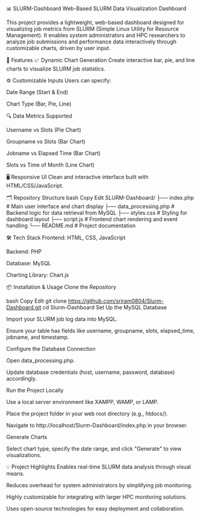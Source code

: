 📊 SLURM-Dashboard
Web-Based SLURM Data Visualization Dashboard

This project provides a lightweight, web-based dashboard designed for visualizing job metrics from SLURM (Simple Linux Utility for Resource Management). It enables system administrators and HPC researchers to analyze job submissions and performance data interactively through customizable charts, driven by user input.

🚀 Features
📈 Dynamic Chart Generation
Create interactive bar, pie, and line charts to visualize SLURM job statistics.

⚙️ Customizable Inputs
Users can specify:

Date Range (Start & End)

Chart Type (Bar, Pie, Line)

🔍 Data Metrics Supported

Username vs Slots (Pie Chart)

Groupname vs Slots (Bar Chart)

Jobname vs Elapsed Time (Bar Chart)

Slots vs Time of Month (Line Chart)

🖥️ Responsive UI
Clean and interactive interface built with HTML/CSS/JavaScript.

🗂️ Repository Structure
bash
Copy
Edit
SLURM-Dashboard/
├── index.php              # Main user interface and chart display
├── data_processing.php    # Backend logic for data retrieval from MySQL
├── styles.css             # Styling for dashboard layout
├── script.js              # Frontend chart rendering and event handling
└── README.md              # Project documentation

🛠️ Tech Stack
Frontend: HTML, CSS, JavaScript

Backend: PHP

Database: MySQL

Charting Library: Chart.js

📦 Installation & Usage
Clone the Repository

bash
Copy
Edit
git clone https://github.com/sriram0804/Slurm-Dashboard.git
cd Slurm-Dashboard
Set Up the MySQL Database

Import your SLURM job log data into MySQL.

Ensure your table has fields like username, groupname, slots, elapsed_time, jobname, and timestamp.

Configure the Database Connection

Open data_processing.php.

Update database credentials (host, username, password, database) accordingly.

Run the Project Locally

Use a local server environment like XAMPP, WAMP, or LAMP.

Place the project folder in your web root directory (e.g., htdocs/).

Navigate to http://localhost/Slurm-Dashboard/index.php in your browser.

Generate Charts

Select chart type, specify the date range, and click "Generate" to view visualizations.

💡 Project Highlights
Enables real-time SLURM data analysis through visual means.

Reduces overhead for system administrators by simplifying job monitoring.

Highly customizable for integrating with larger HPC monitoring solutions.

Uses open-source technologies for easy deployment and collaboration.

